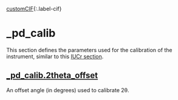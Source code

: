 [customCIF][0]{:.label-cif}

# \_pd_calib

This section defines the parameters used for the calibration of the instrument,
similar to this
[IUCr section](https://www.iucr.org/resources/cif/dictionaries/browse/cif_pd).

## [\_pd_calib.2theta_offset](https://www.iucr.org/resources/cif/dictionaries/browse/cif_pd)

An offset angle (in degrees) used to calibrate 2θ.

<!-- prettier-ignore-start -->
[0]: #
[1]: https://www.iucr.org/resources/cif/dictionaries/browse/cif_core
[2]: https://www.iucr.org/resources/cif/dictionaries/browse/cif_pd
<!-- prettier-ignore-end -->

